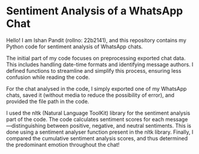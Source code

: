 # Sentiment Analysis of a WhatsApp Chat

Hello! I am Ishan Pandit (rollno: 22b2141), and this repository contains my Python code for sentiment analysis of WhatsApp chats. 

The initial part of my code focuses on preprocessing exported chat data. This includes handling date-time formats and identifying message authors. I defined functions to streamline and simplify this process, ensuring less confusion while reading the code.

For the chat analysed in the code, I simply exported one of my WhatsApp chats, saved it (without media to reduce the possibility of error), and provided the file path in the code.

I used the nltk (Natural Language ToolKit) library for the sentiment analysis part of the code. The code calculates sentiment scores for each message —distinguishing between positive, negative, and neutral sentiments. This is done using a sentiment analyser function present in the nltk library. Finally, I compared the cumulative sentiment analysis scores, and thus determined the predominant emotion throughout the chat! 
